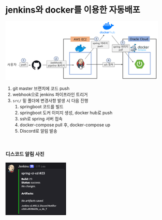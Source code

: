 # jenkins와 docker를 이용한 자동배포 

<img src="/readme_image/img.png" width="1000">


1. git master 브랜치에 코드 push
2. webhook으로 jenkins 파이프라인 트리거
3. `src/` 밑 폴더에 변경사항 발생 시 다음 진행
    1. springboot 코드를 빌드
    2. springboot 도커 이미지 생성, docker hub로 push
    3. ssh로 spring 서버 접속
    4. docker-compose pull 후, docker-compose up
    5. Discord로 알림 발송

<br/>

### 디스코드 알림 사진
<img src = "/readme_image/jenkins_discord_img.png" width=200/>


<br/><br/><br/>